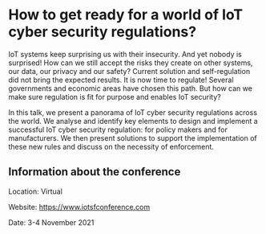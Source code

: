 # How to get ready for a world of IoT cyber security regulations?
IoT systems keep surprising us with their insecurity. And yet nobody is surprised! How can we still accept the risks they create on other systems, our data, our privacy and our safety? Current solution and self-regulation did not bring the expected results. It is now time to regulate! Several governments and economic areas have chosen this path. But how can we make sure regulation is fit for purpose and enables IoT security?

In this talk, we present a panorama of IoT cyber security regulations across the world. We analyse and identify key elements to design and implement a successful IoT cyber security regulation: for policy makers and for manufacturers. We then present solutions to support the implementation of these new rules and discuss on the necessity of enforcement.

## Information about the conference
Location: Virtual

Website: https://www.iotsfconference.com

Date: 3-4 November 2021
